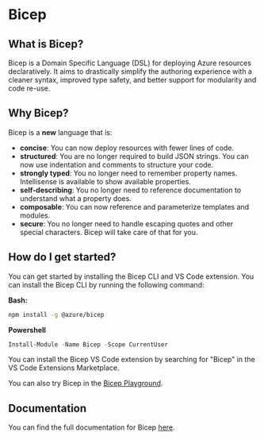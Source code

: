 # Bicep

## What is Bicep?

Bicep is a Domain Specific Language (DSL) for deploying Azure resources declaratively. It aims to drastically simplify the authoring experience with a cleaner syntax, improved type safety, and better support for modularity and code re-use.

## Why Bicep?

Bicep is a **new** language that is: 

* **concise**: You can now deploy resources with fewer lines of code.
* **structured**: You are no longer required to build JSON strings. You can now use indentation and comments to structure your code.
* **strongly typed**: You no longer need to remember property names. Intellisense is available to show available properties.
* **self-describing**: You no longer need to reference documentation to understand what a property does.
* **composable**: You can now reference and parameterize templates and modules.
* **secure**: You no longer need to handle escaping quotes and other special characters. Bicep will take care of that for you.


## How do I get started?

You can get started by installing the Bicep CLI and VS Code extension. 
You can install the Bicep CLI by running the following command:

**Bash:**
```bash 
npm install -g @azure/bicep
```

**Powershell**
```Powershell
Install-Module -Name Bicep -Scope CurrentUser
```

You can install the Bicep VS Code extension by searching for "Bicep" in the VS Code Extensions Marketplace.

You can also try Bicep in the [Bicep Playground](https://aka.ms/bicepdemo).


## Documentation

You can find the full documentation for Bicep [here](https://aka.ms/bicepdocs).
